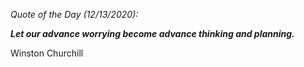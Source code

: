 *Quote of the Day (12/13/2020):*

_**Let our advance worrying become advance thinking and planning.**_

Winston Churchill